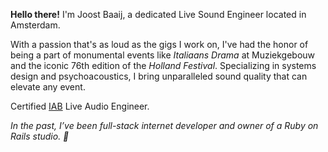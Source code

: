 **Hello there!** I'm Joost Baaij, a dedicated Live Sound Engineer located in Amsterdam.

With a passion that's as loud as the gigs I work on, I've had the honor of being a part of monumental events like _Italiaans Drama_ at Muziekgebouw and the iconic 76th edition of the _Holland Festival_. Specializing in systems design and psychoacoustics, I bring unparalleled sound quality that can elevate any event.

Certified [IAB](https://iabopleidingen.nl/) Live Audio Engineer.

_In the past, I’ve been full-stack internet developer and owner of a Ruby on Rails studio. 💎_